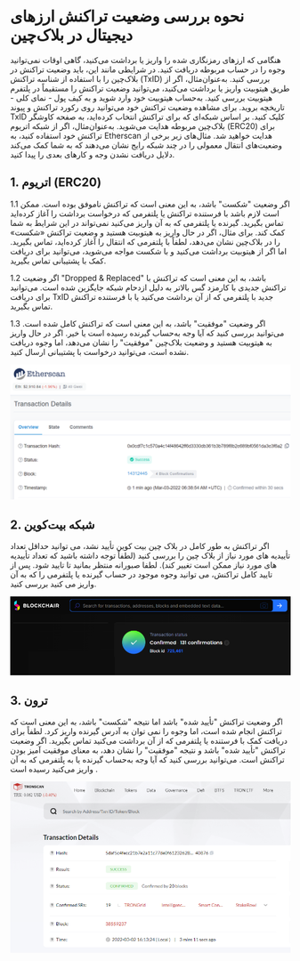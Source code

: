 # نحوه بررسی وضعیت تراکنش ارزهای دیجیتال در بلاک‌چین

هنگامی که ارزهای رمزنگاری شده را واریز یا برداشت می‌کنید، گاهی اوقات نمی‌توانید وجوه را در حساب مربوطه دریافت کنید. در شرایطی مانند این، باید وضعیت تراکنش در بلاک‌چین را با استفاده از شناسه تراکنش (TxID) بررسی کنید.
به‌عنوان‌مثال، اگر از طریق هیتوبیت واریز یا برداشت می‌کنید، می‌توانید وضعیت تراکنش را مستقیماً در پلتفرم هیتوبیت بررسی کنید. به‌حساب هیتوبیت خود وارد شوید و به کیف پول - نمای کلی - تاریخچه بروید. برای مشاهده وضعیت تراکنش خود می‌توانید روی رکورد تراکنش و پیوند TxID کلیک کنید.
بر اساس شبکه‌ای که برای تراکنش انتخاب کرده‌اید، به صفحه کاوشگر بلاک‌چین مربوطه هدایت می‌شوید. به‌عنوان‌مثال، اگر از شبکه اتریوم (ERC20) برای تراکنش خود استفاده کنید، به Etherscan هدایت خواهید شد.
مثال‌های زیر برخی از وضعیت‌های انتقال معمولی را در چند شبکه رایج نشان می‌دهند که به شما کمک می‌کند دلایل دریافت نشدن وجه و کارهای بعدی را پیدا کنید.

## 1.	اتریوم (ERC20)

1.1	اگر وضعیت "شکست" باشد، به این معنی است که تراکنش ناموفق بوده است.
ممکن است لازم باشد با فرستنده تراکنش یا پلتفرمی که درخواست برداشت را آغاز کرده‌اید تماس بگیرید. گیرنده یا پلتفرمی که به آن واریز می‌کنید نمی‌تواند در این شرایط به شما کمک کند.
برای مثال، اگر در حال واریز به هیتوبیت هستید و وضعیت تراکنش «شکست» را در بلاک‌چین نشان می‌دهد، لطفاً با پلتفرمی که انتقال را آغاز کرده‌اید، تماس بگیرید. اما اگر از هیتوبیت برداشت می‌کنید و با شکست مواجه می‌شوید، می‌توانید برای دریافت کمک با پشتیبانی تماس بگیرید.

1.2	اگر وضعیت "Dropped & Replaced" باشد، به این معنی است که تراکنش با تراکنش جدیدی با کارمزد گس بالاتر به دلیل ازدحام شبکه جایگزین شده است.
می‌توانید برای دریافت TxID جدید با پلتفرمی که از آن برداشت می‌کنید یا با فرستنده تراکنش تماس بگیرید.

1.3	اگر وضعیت "موفقیت" باشد، به این معنی است که تراکنش کامل شده است.
می‌توانید بررسی کنید که آیا وجه به‌حساب گیرنده رسیده است یا خیر. اگر در حال واریز به هیتوبیت هستید و وضعیت بلاک‌چین "موفقیت" را نشان می‌دهد، اما وجوه دریافت نشده است، می‌توانید درخواست با پشتیبانی ارسال کنید.

 ![](1.png)
 
## 2.	شبکه بیت‌کوین

اگر تراکنش به طور کامل در بلاک چین بیت کوین تأیید نشد، می توانید حداقل تعداد تأییدیه های مورد نیاز از بلاک چین را بررسی کنید (لطفاً توجه داشته باشید که تعداد تأییدیه های مورد نیاز ممکن است تغییر کند). لطفا صبورانه منتظر بمانید تا تایید شود.
پس از تایید کامل تراکنش، می توانید وجوه موجود در حساب گیرنده یا پلتفرمی را که به آن واریز می کنید بررسی کنید.
 
 ![](2.png)
 
## 3.	 ترون 

اگر وضعیت تراکنش "تأیید شده" باشد اما نتیجه "شکست" باشد، به این معنی است که تراکنش انجام شده است، اما وجوه را نمی توان به آدرس گیرنده واریز کرد. لطفاً برای دریافت کمک با فرستنده یا پلتفرمی که از آن برداشت می‌کنید تماس بگیرید.
اگر وضعیت تراکنش "تأیید شده" باشد و نتیجه "موفقیت" را نشان دهد، به معنای موفقیت آمیز بودن تراکنش است. می‌توانید بررسی کنید که آیا وجه به‌حساب گیرنده یا به پلتفرمی که به آن واریز می‌کنید رسیده است .


 ![](3.png)








